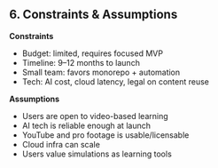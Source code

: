 ## **6. Constraints & Assumptions**

**Constraints**

- Budget: limited, requires focused MVP
- Timeline: 9–12 months to launch
- Small team: favors monorepo + automation
- Tech: AI cost, cloud latency, legal on content reuse

**Assumptions**

- Users are open to video-based learning
- AI tech is reliable enough at launch
- YouTube and pro footage is usable/licensable
- Cloud infra can scale
- Users value simulations as learning tools